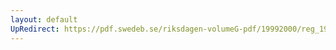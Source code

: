 ```yaml
---
layout: default
UpRedirect: https://pdf.swedeb.se/riksdagen-volumeG-pdf/19992000/reg_19992000/reg_19992000_0312.pdf
---
```

